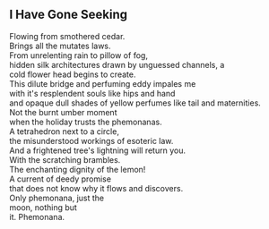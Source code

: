 I Have Gone Seeking
-------------------
Flowing from smothered cedar.  
Brings all the mutates laws.  
From unrelenting rain to pillow of fog,  
hidden silk architectures drawn by unguessed channels, a  
cold flower head begins to create.  
This dilute bridge and perfuming eddy impales me  
with it's resplendent souls like hips and hand  
and opaque dull shades of yellow perfumes like tail and maternities.  
Not the burnt umber moment  
when the holiday trusts the phemonanas.  
A tetrahedron next to a circle,  
the misunderstood workings of esoteric law.  
And a frightened tree's lightning will return you.  
With the scratching brambles.  
The enchanting dignity of the lemon!  
A current of deedy promise  
that does not know why it flows and discovers.  
Only phemonana, just the  
moon, nothing but  
it. Phemonana.  
